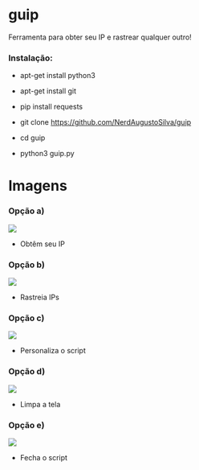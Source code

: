 # guip
Ferramenta para obter seu IP e rastrear qualquer outro!
<h3> Instalação: </h3>

* apt-get install python3

* apt-get install git

* pip install requests

* git clone https://github.com/NerdAugustoSilva/guip

* cd guip

* python3 guip.py
# Imagens
<h3> Opção a) </h3>
<img src="https://github.com/NerdAugustoSilva/guip/blob/main/a.png">

* Obtêm seu IP
  
<h3> Opção b) </h3>
<img src="https://github.com/NerdAugustoSilva/guip/blob/main/b.png">

* Rastreia IPs
  
<h3> Opção c) </h3>
<img src="https://github.com/NerdAugustoSilva/guip/blob/main/c.png">

* Personaliza o script
  
<h3> Opção d) </h3>
<img src="https://github.com/NerdAugustoSilva/guip/blob/main/d.png">

* Limpa a tela
  
<h3> Opção e) </h3>
<img src="https://github.com/NerdAugustoSilva/guip/blob/main/e.png">

* Fecha o script
  
